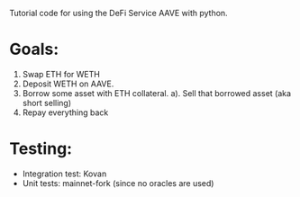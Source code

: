 Tutorial code for using the DeFi Service AAVE with python.

# Goals:

1. Swap ETH for WETH
1. Deposit WETH on AAVE.
1. Borrow some asset with ETH collateral.
   a). Sell that borrowed asset (aka short selling)
1. Repay everything back

# Testing:

- Integration test: Kovan
- Unit tests: mainnet-fork (since no oracles are used)
